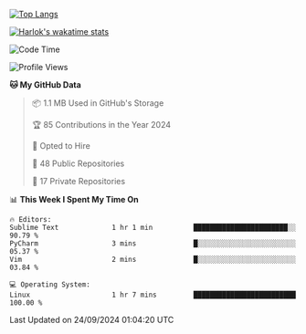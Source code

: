 [![Top Langs](https://github-readme-stats.vercel.app/api/top-langs/?username=remisiki&theme=dracula&layout=compact&hide=Jupyter%20Notebook,CSS,HTML&langs_count=10&exclude_repo=GMM-Demux-GUI)](https://github.com/anuraghazra/github-readme-stats)

[![Harlok's wakatime stats](https://github-readme-stats.vercel.app/api/wakatime?username=@remisiki&theme=dracula&layout=compact&langs_count=10&hide=other,html,css,text,json,markdown,jupyter)](https://github.com/anuraghazra/github-readme-stats)

<!--START_SECTION:waka-->
![Code Time](http://img.shields.io/badge/Code%20Time-857%20hrs%2015%20mins-blue)

![Profile Views](http://img.shields.io/badge/Profile%20Views-0-blue)

**🐱 My GitHub Data** 

> 📦 1.1 MB Used in GitHub's Storage 
 > 
> 🏆 85 Contributions in the Year 2024
 > 
> 💼 Opted to Hire
 > 
> 📜 48 Public Repositories 
 > 
> 🔑 17 Private Repositories 
 > 
📊 **This Week I Spent My Time On** 

```text
🔥 Editors: 
Sublime Text             1 hr 1 min          ███████████████████████░░   90.79 % 
PyCharm                  3 mins              █░░░░░░░░░░░░░░░░░░░░░░░░   05.37 % 
Vim                      2 mins              █░░░░░░░░░░░░░░░░░░░░░░░░   03.84 % 

💻 Operating System: 
Linux                    1 hr 7 mins         █████████████████████████   100.00 % 
```


 Last Updated on 24/09/2024 01:04:20 UTC
<!--END_SECTION:waka-->
